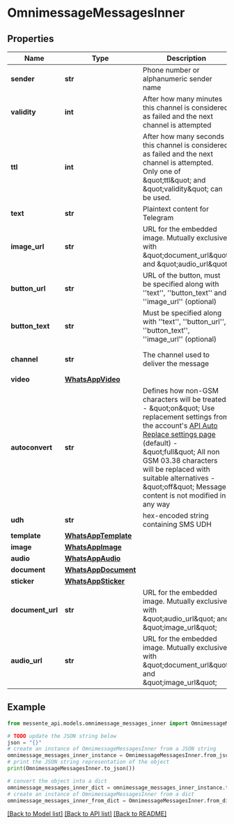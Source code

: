 # OmnimessageMessagesInner


## Properties

Name | Type | Description | Notes
------------ | ------------- | ------------- | -------------
**sender** | **str** | Phone number or alphanumeric sender name | [optional] 
**validity** | **int** | After how many minutes this channel is considered as failed and the next channel is attempted | [optional] 
**ttl** | **int** | After how many seconds this channel is considered as failed and the next channel is attempted.       Only one of \&quot;ttl\&quot; and \&quot;validity\&quot; can be used. | [optional] 
**text** | **str** | Plaintext content for Telegram | 
**image_url** | **str** | URL for the embedded image. Mutually exclusive with \&quot;document_url\&quot; and \&quot;audio_url\&quot; | [optional] 
**button_url** | **str** | URL of the button, must be specified along with &#39;&#39;text&#39;&#39;, &#39;&#39;button_text&#39;&#39; and &#39;&#39;image_url&#39;&#39; (optional) | [optional] 
**button_text** | **str** | Must be specified along with &#39;&#39;text&#39;&#39;, &#39;&#39;button_url&#39;&#39;, &#39;&#39;button_text&#39;&#39;, &#39;&#39;image_url&#39;&#39; (optional) | [optional] 
**channel** | **str** | The channel used to deliver the message | [optional] [default to 'telegram']
**video** | [**WhatsAppVideo**](WhatsAppVideo.md) |  | [optional] 
**autoconvert** | **str** | Defines how non-GSM characters will be treated:    - \&quot;on\&quot; Use replacement settings from the account&#39;s [API Auto Replace settings page](https://dashboard.messente.com/api-settings/auto-replace) (default)   - \&quot;full\&quot; All non GSM 03.38 characters will be replaced with suitable alternatives   - \&quot;off\&quot; Message content is not modified in any way | [optional] 
**udh** | **str** | hex-encoded string containing SMS UDH | [optional] 
**template** | [**WhatsAppTemplate**](WhatsAppTemplate.md) |  | [optional] 
**image** | [**WhatsAppImage**](WhatsAppImage.md) |  | [optional] 
**audio** | [**WhatsAppAudio**](WhatsAppAudio.md) |  | [optional] 
**document** | [**WhatsAppDocument**](WhatsAppDocument.md) |  | [optional] 
**sticker** | [**WhatsAppSticker**](WhatsAppSticker.md) |  | [optional] 
**document_url** | **str** | URL for the embedded image. Mutually exclusive with \&quot;audio_url\&quot; and \&quot;image_url\&quot; | [optional] 
**audio_url** | **str** | URL for the embedded image. Mutually exclusive with \&quot;document_url\&quot; and \&quot;image_url\&quot; | [optional] 

## Example

```python
from messente_api.models.omnimessage_messages_inner import OmnimessageMessagesInner

# TODO update the JSON string below
json = "{}"
# create an instance of OmnimessageMessagesInner from a JSON string
omnimessage_messages_inner_instance = OmnimessageMessagesInner.from_json(json)
# print the JSON string representation of the object
print(OmnimessageMessagesInner.to_json())

# convert the object into a dict
omnimessage_messages_inner_dict = omnimessage_messages_inner_instance.to_dict()
# create an instance of OmnimessageMessagesInner from a dict
omnimessage_messages_inner_from_dict = OmnimessageMessagesInner.from_dict(omnimessage_messages_inner_dict)
```
[[Back to Model list]](../README.md#documentation-for-models) [[Back to API list]](../README.md#documentation-for-api-endpoints) [[Back to README]](../README.md)


